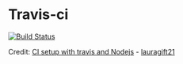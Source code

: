 # Travis-ci
[![Build Status](https://travis-ci.org/saslamp/travis-ci.svg?branch=master)](https://travis-ci.org/saslamp/travis-ci)

Credit: [CI setup with travis and Nodejs](https://dev.to/lauragift21/setup-continuous-integration-with-travis-ci-in-your-nodejs-app-26i2) - [lauragift21](https://github.com/lauragift21)
